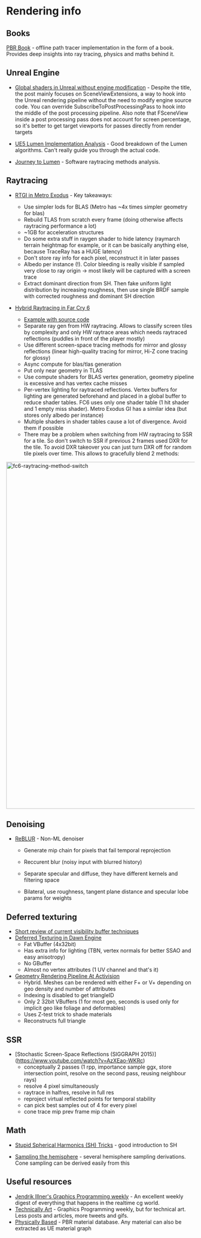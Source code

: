 # Rendering info

## Books

[PBR Book](https://www.pbr-book.org/) - offline path tracer implementation in the form of a book. Provides deep insights into ray tracing, physics and maths behind it.

## Unreal Engine

- [Global shaders in Unreal without engine modification](https://itscai.us/blog/post/ue-view-extensions/) - Despite the title, the post mainly focuses on SceneViewExtensions, a way to hook into the Unreal rendering pipeline without the need to modify engine source code. You can override SubscribeToPostProcessingPass to hook into the middle of the post processing pipeline. Also note that FSceneView inside a post processing pass does not account for screen percentage, so it's better to get target viewports for passes directly from render targets

- [UE5 Lumen Implementation Analysis](https://blog.en.uwa4d.com/2022/01/25/ue5-lumen-implementation-analysis/) - Good breakdown of the Lumen algorithms. Can't really guide you through the actual code.

- [Journey to Lumen](https://knarkowicz.wordpress.com/2022/08/18/journey-to-lumen/) - Software raytracing methods analysis.

## Raytracing

- [RTGI in Metro Exodus](https://developer.download.nvidia.com/video/gputechconf/gtc/2019/presentation/s9985-exploring-ray-traced-future-in-metro-exodus.pdf) - Key takeaways:
  - Use simpler lods for BLAS (Metro has ~4x times simpler geometry for blas)
  - Rebuild TLAS from scratch every frame (doing otherwise affects raytracing performance a lot)
  - ~1GB for acceleration structures
  - Do some extra stuff in raygen shader to hide latency (raymarch terrain heightmap for example, or it can be basically anything else, because TraceRay has a HUGE latency)
  - Don't store ray info for each pixel, reconstruct it in later passes
  - Albedo per instance (!). Color bleeding is really visible if sampled very close to ray origin -> most likely will be captured with a screen trace
  - Extract dominant direction from SH. Then fake uniform light distribution by increasing roughness, then use single BRDF sample with corrected roughness and dominant SH direction

- [Hybrid Raytracing in Far Cry 6](https://www.youtube.com/watch?v=nTZpKD600eQ)
  - [Example with source code](https://gpuopen.com/learn/hybrid-reflections/)
  - Separate ray gen from HW raytracing. Allows to classify screen tiles by complexity and only HW raytrace areas which needs raytraced reflections (puddles in front of the player mostly)
  - Use different screen-space tracing methods for mirror and glossy reflections (linear high-quality tracing for mirror, Hi-Z cone tracing for glossy)
  - Async compute for blas/tlas generation
  - Put only near geometry in TLAS
  - Use compute shaders for BLAS vertex generation, geometry pipeline is excessive and has vertex cache misses
  - Per-vertex lighting for raytraced reflections. Vertex buffers for lighting are generated beforehand and placed in a global buffer to reduce shader tables. FC6 uses only one shader table (1 hit shader and 1 empty miss shader). Metro Exodus GI has a similar idea (but stores only albedo per instance)
  - Multiple shaders in shader tables cause a lot of divergence. Avoid them if possible
  - There may be a problem when switching from HW raytracing to SSR for a tile. So don't switch to SSR if previous 2 frames used DXR for the tile. To avoid DXR takeover you can just turn DXR off for random tile pixels over time. This allows to gracefully blend 2 methods:
<img width="924" alt="fc6-raytracing-method-switch" src="https://user-images.githubusercontent.com/2443670/162637915-53f0b5c5-5ca6-45bd-9ea7-8218e2c0f926.png">

## Denoising

- [ReBLUR](https://www.springerprofessional.de/en/reblur-a-hierarchical-recurrent-denoiser/19538328) - Non-ML denoiser
  - Generate mip chain for pixels that fail temporal reprojection
  - Reccurent blur (noisy input with blurred history)
  - Separate specular and diffuse, they have different kernels and filtering space

  - Bilateral, use roughness, tangent plane distance and specular lobe params for weights

## Deferred texturing

- [Short review of current visibility buffer techniques](https://github.com/Snowball2012/fridge/blob/gh-pages/resources/DeferredTexturing.pptx?raw=true)
- [Deferred Texturing in Dawn Engine](https://www.eidosmontreal.com/news/deferred-next-gen-culling-and-rendering-for-dawn-engine/)
  - Fat VBuffer (4x32bit)
  - Has extra info for lighting (TBN, vertex normals for better SSAO and easy anisotropy)
  - No GBuffer
  - Almost no vertex attributes (1 UV channel and that's it)
- [Geometry Rendering Pipeline At Activision](https://www.youtube.com/watch?v=NoTUzzmxPo0)
  - Hybrid. Meshes can be rendered with either F+ or V+ depending on geo density and number of attributes
  - Indexing is disabled to get triangleID
  - Only 2 32bit VBuffers (1 for most geo, seconds is used only for implicit geo like foliage and deformables)
  - Uses Z-test trick to shade materials
  - Reconstructs full triangle
  
## SSR
- [Stochastic Screen-Space Reflections (SIGGRAPH 2015)] (https://www.youtube.com/watch?v=AzXEao-WKRc)
  - conceptually 2 passes (1 rpp, importance sample ggx, store intersection point, resolve on the second pass, reusing neighbour rays)
  - resolve 4 pixel simultaneously
  - raytrace in halfres, resolve in full res
  - reproject virtual reflected points for temporal stability
  - can pick best samples out of 4 for every pixel
  - cone trace mip prev frame mip chain

## Math

- [Stupid Spherical Harmonics (SH) Tricks](http://www.ppsloan.org/publications/StupidSH36.pdf) - good introduction to SH

- [Sampling the hemisphere](https://alexanderameye.github.io/notes/sampling-the-hemisphere/) - several hemisphere sampling derivations. Cone sampling can be derived easily from this

## Useful resources

- [Jendrik Illner's Graphics Programming weekly](https://www.jendrikillner.com/#posts) - An excellent weekly digest of everything that happens in the realtime cg world.
- [Technically Art](https://halisavakis.com/category/technically-art/) - Graphics Programming weekly, but for technical art. Less posts and articles, more tweets and gifs.
- [Physically Based](https://physicallybased.info/) - PBR material database. Any material can also be extracted as UE material graph
